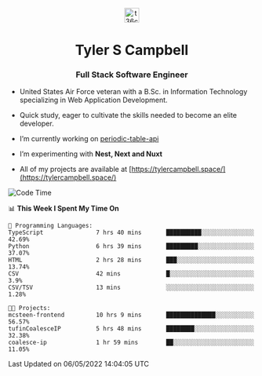 <p align="center">
<a href="https://www.linkedin.com/in/t36campbell" target="blank"><img align="center" src="https://ik.imagekit.io/t36campbell/Portfolio/linkedin.png.original_m8bbGgPh6.png" alt="t36campbell" height="30" width="30" /></a>
</p>
<h1 align="center">Tyler S Campbell</h1>
<h3 align="center">Full Stack Software Engineer</h3>

* United States Air Force veteran with a B.Sc. in Information Technology specializing in Web Application Development. 

* Quick study, eager to cultivate the skills needed to become an elite developer.

* I’m currently working on [periodic-table-api](https://github.com/t36campbell/periodic-table-api)

* I’m experimenting with **Nest, Next and Nuxt**

* All of my projects are available at [https://tylercampbell.space/](https://tylercampbell.space/)

<!--START_SECTION:waka-->
![Code Time](http://img.shields.io/badge/Code%20Time-1%2C620%20hrs%2013%20mins-blue)

📊 **This Week I Spent My Time On** 

```text
💬 Programming Languages: 
TypeScript               7 hrs 40 mins       ██████████░░░░░░░░░░░░░░░   42.69% 
Python                   6 hrs 39 mins       █████████░░░░░░░░░░░░░░░░   37.07% 
HTML                     2 hrs 28 mins       ███░░░░░░░░░░░░░░░░░░░░░░   13.74% 
CSV                      42 mins             █░░░░░░░░░░░░░░░░░░░░░░░░   3.9% 
CSV/TSV                  13 mins             ░░░░░░░░░░░░░░░░░░░░░░░░░   1.28%

🐱‍💻 Projects: 
mcsteen-frontend         10 hrs 9 mins       ██████████████░░░░░░░░░░░   56.57% 
tufinCoalesceIP          5 hrs 48 mins       ████████░░░░░░░░░░░░░░░░░   32.38% 
coalesce-ip              1 hr 59 mins        ██░░░░░░░░░░░░░░░░░░░░░░░   11.05%

```


 Last Updated on 06/05/2022 14:04:05 UTC
<!--END_SECTION:waka-->

